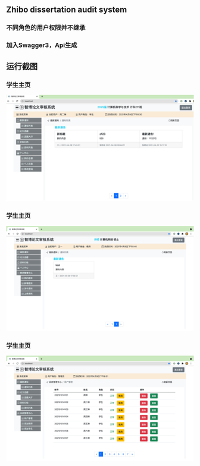 ## Zhibo dissertation audit system

### 不同角色的用户权限并不继承
### 加入Swagger3，Api生成

## 运行截图
### 学生主页
![alt 学生主页](./doc/学生主页.png)
### 学生主页
![alt 教师主页](./doc/教师中心-最新通告.png)
### 学生主页
![alt 管理员-用户列表](./doc/管理员-用户列表.png)